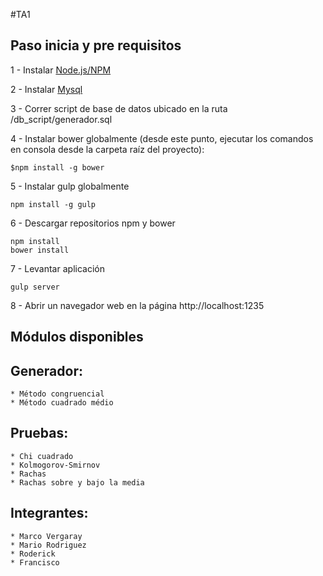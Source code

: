 #TA1

## Paso inicia y pre requisitos
1 - Instalar [Node.js/NPM](https://nodejs.org/en/)

2 - Instalar [Mysql](https://dev.mysql.com/downloads/installer/)

3 - Correr script de base de datos ubicado en la ruta /db_script/generador.sql

4 - Instalar bower globalmente 
    (desde este punto, ejecutar los comandos en consola desde la carpeta raíz del proyecto):

    $npm install -g bower

5 - Instalar gulp globalmente

    npm install -g gulp

6 - Descargar repositorios npm y bower

    npm install
    bower install

7 - Levantar aplicación

    gulp server

8 - Abrir un navegador web en la página http://localhost:1235

## Módulos disponibles

## Generador:

    * Método congruencial
    * Método cuadrado médio

## Pruebas:
    * Chi cuadrado
    * Kolmogorov-Smirnov
    * Rachas
    * Rachas sobre y bajo la media

## Integrantes:
    * Marco Vergaray
    * Mario Rodriguez
    * Roderick
    * Francisco
